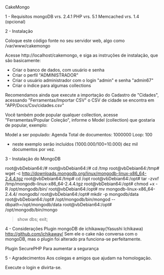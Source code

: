 CakeMongo

1 - Requisitos
mongoDB vrs. 2.4.1
PHP vrs. 5.1
Memcached vrs. 1.4 (opcional)

2 - Instalação

Coloque este código fonte no seu servidor web, algo como /var/www/cakemongo

Acesse http://localhost/cakemongo, e siga as instruções de instalação, que são basicamente:

- Criar o banco de dados, com usuário e senha
- Criar o perfil "ADMINISTRADOR"
- Criar o usuário administrador com o login "admin" e senha "admin67"
- Criar o índice para algumas collections

Recomendamos ainda que execute a importação do Cadastro de "Cidades", acessando "Ferramentas/Importar CSV"
o CSV de cidade se encontra em "APP/Docs/Csv/cidades.csv"

Você também pode popular qualquer collection, acesse "Ferramentas/Popular Coleção", informe o Model (collection)
que gostaria de popular, exemplo:

Model a ser populado: Agenda
Total de documentos: 1000000
Loop: 100
* neste exemplo serão incluídos (1000.000/100=10.000) dez mil documentos por vez.

3 - Instalação do MongoDB

root@vbDebian64:/#
root@vbDebian64:/# cd /tmp
root@vbDebian64:/tmp# wget -c http://downloads.mongodb.org/linux/mongodb-linux-x86_64-2.4.4.tgz
root@vbDebian64:/tmp# cd /opt
root@vbDebian64:/opt# tar -zvxf /tmp/mongodb-linux-x86_64-2.4.4.tgz 
root@vbDebian64:/opt# chmod +x -R /opt/mongodb/bin/
root@vbDebian64:/opt# mv mongodb-linux-x86_64-2.4.4/ mongodb/
root@vbDebian64:/opt# mkdir -p mongodb/data
root@vbDebian64:/opt# /opt/mongodb/bin/mongod --dbpath=/opt/mongodb/data
root@vbDebian64:/opt# /opt/mongodb/bin/mongo
> show dbs;
> exit;

4 - Considerações
Plugin mongoDB de ichikaway(Yasushi Ichikawa) http://github.com/ichikaway/
Sem ele o cake não conversa com o mongoDB, mas o plugin foi alterado pra funciona-se perfeitamente.

Plugin SecurePHP
Para aumentar a segurança

5 - Agradecimentos
Aos colegas e amigos que ajudam na homologação.

Execute o login e divirta-se.

